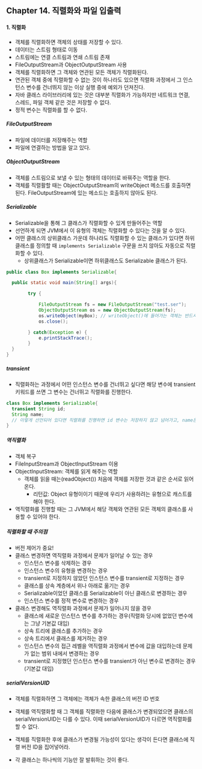 ## Chapter 14. 직렬화와 파일 입출력
#### 1. 직렬화
* 객체를 직렬화하면 객체의 상태를 저장할 수 있다.
* 데이터는 스트림 형태로 이동
* 스트림에는 연결 스트림과 연쇄 스트림 존재
* FileOutputStream과 ObjectOutputStream 사용
* 객체를 직렬화하면 그 객체와 연관된 모든 객체가 직렬화된다.
* 연관된 객체 중에 직렬화할 수 없는 것이 하나라도 있으면 직렬화 과정에서 그 인스턴스 변수를 건너뛰지 않는 이상 실행 중에 예외가 던져진다.
* 자바 클래스 라이브러리에 있는 것은 대부분 직렬화가 가능하지만 네트워크 연결, 스레드, 파일 객체 같은 것은 저장할 수 없다.
* 정적 변수는 직렬화를 할 수 없다.

##### FileOutputStream
* 파일에 데이터를 저장해주는 역할
* 파일에 연결하는 방법을 알고 있다.

##### ObjectOutputStream
* 객체를 스트림으로 보낼 수 있는 형태의 데이터로 바꿔주는 역할을 한다.
* 객체를 직렬활할 때는 ObjectOutputStream의 writeObject 메소드를 호출하면 된다. FileOutputStream에 있는 메소드는 호출하지 않아도 된다.

##### Serializable
* Serializable을 통해 그 클래스가 직렬화할 수 있게 만들어주는 역할
* 선언하게 되면 JVM에서 이 유형의 객체는 직렬화할 수 있다는 것을 알 수 있다.
* 어떤 클래스의 상위클래스 가운데 하나라도 직렬화할 수 있는 클래스가 있다면 하위클래스를 정의할 때 ```implements Serializable``` 구문을 쓰지 않아도 자동으로 직렬화할 수 있다.
  * 상위클래스가 Serializable이면 하위클래스도 Serializable 클래스가 된다.
```java
public class Box implements Serializable{

  public static void main(String[] args){

		try {

			FileOutputStream fs = new FileOutputStream("test.ser");
			ObjectOutputStream os = new ObjectOutputStream(fs);
			os.writeObject(myBox); // writeObject()에 들어가는 객체는 반드시 Serializable이어야만 한다. 아니라면 RuntimeError 발생
			os.close();

		} catch(Exception e) {
			e.printStackTrace();
		}
  }
}
```

##### transient
* 직렬화하는 과정에서 어떤 인스턴스 변수를 건너뛰고 싶다면 해당 변수에 transient 키워드를 쓰면 그 변수는 건너뛰고 직렬화를 진행한다.
```java
class Box implements Serializable{
  transient String id;
  String name;
  // 이렇게 선언되어 있다면 직렬화를 진행하면 id 변수는 저장하지 않고 넘어가고, name은 직렬화과정에 포함되게 된다.
}
```

##### 역직렬화
* 객체 복구
* FileInputStream과 ObjectInputStream 이용
* ObjectInputStream: 객체를 읽게 해주는 역할
  * 객체를 읽을 때는(readObject()) 처음에 객체를 저장한 것과 같은 순서로 읽어온다.
    * 리턴값: Object 유형이이기 때문에 우리가 사용하려는 유형으로 캐스트를 해야 한다.
* 역직렬화를 진행할 때는 그 JVM에서 해당 객체와 연관된 모든 객체의 클래스를 사용할 수 있어야 한다.


##### 직렬화할 때 주의점
* 버전 제어가 중요!
* 클래스 변경하면 역직렬화 과정에서 문제가 일어날 수 있는 경우
  * 인스턴스 변수를 삭제하는 경우
  * 인스턴스 변수의 유형을 변경하는 경우
  * transient로 지정하지 않았던 인스턴스 변수를 transient로 지정하는 경우
  * 클래스를 상속 계층에서 위나 아래로 옮기는 경우
  * Serializable이었던 클래스를 Serializable이 아닌 클래스로 변경하는 경우
  * 인스턴스 변수를 정적 변수로 변경하는 경우
* 클래스 변경해도 역직렬화 과정에서 문제가 일어나지 않을 경우
  * 클래스에 새로운 인스턴스 변수를 추가하는 경우(직렬화 당시에 없었던 변수에는 그냥 기본값 대입)
  * 상속 트리에 클래스를 추가하는 경우
  * 상속 트리에서 클래스를 제거하는 경우
  * 인스턴스 변수의 접근 레벨을 역직렬화 과정에서 변수에 값을 대입하는데 문제가 없는 범위 내에서 변경하는 경우
  * transient로 지정했던 인스턴스 변수를 transient가 아닌 변수로 변경하는 경우(기본값 대입)


##### serialVersionUID
* 객체를 직렬화하면 그 객체에는 객체가 속한 클래스의 버전 ID 번호
* 객체를 역직렬화할 때 그 객체를 직렬화한 다음에 클래스가 변경되었으면 클래스의 serialVersionUID는 다를 수 있다. 이때 serialVersionUID가 다르면 역직렬화를 할 수 없다.
* 객체를 직렬화한 후에 클래스가 변경될 가능성이 있다는 생각이 든다면 클래스에 직렬 버전 ID을 집어넣어라.



* 각 클래스는 하나씩의 기능만 잘 발휘하는 것이 좋다.
